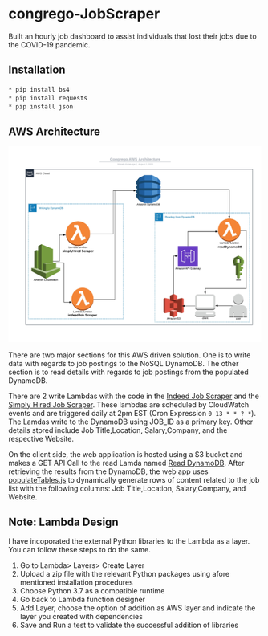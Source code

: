 # congrego-JobScraper
Built an hourly job dashboard to assist individuals that lost their jobs due to the COVID-19 pandemic.

## Installation
```bash
* pip install bs4
* pip install requests
* pip install json
```
## AWS Architecture
![](images/architecture-draft1.jpeg)

There are two major sections for this AWS driven solution. One is to write data with regards to job postings to the NoSQL DynamoDB. The other section is to read details with regards to job postings from the populated DynamoDB. 

There are 2 write Lambdas with the code in the [Indeed Job Scraper](https://github.com/ManethKulatunge/congrego-JobScraper/blob/master/backEnd/indeedScraper.py) and the [Simply Hired Job Scraper](https://github.com/ManethKulatunge/congrego-JobScraper/blob/master/backEnd/simplyHiredScraper.py). These lambdas are scheduled by CloudWatch events and are triggered daily at 2pm EST (Cron Expression ```0 13 * * ? *```). The Lamdas write to the DynamoDB using JOB_ID as a primary key. Other details stored include Job Title,Location, Salary,Company, and the respective Website.

On the client side, the web application is hosted using a S3 bucket and makes a GET API Call to the read Lamda named [Read DynamoDB](https://github.com/ManethKulatunge/congrego-JobScraper/blob/master/backEnd/readDynamoDB.py). After retrieving the results from the DynamoDB, the web app uses [populateTables.js](https://github.com/ManethKulatunge/congrego-JobScraper/blob/master/frontEnd/js/populateTables.js) to dynamically generate rows of content related to the job list with the following columns: Job Title,Location, Salary,Company, and Website. 

## Note: Lambda Design
I have incoporated the external Python libraries to the Lambda as a layer. You can follow these steps to do the same.
1. Go to Lambda> Layers> Create Layer
2. Upload a zip file with the relevant Python packages using afore mentioned installation procedures
3. Choose Python 3.7 as a compatible runtime
4. Go back to Lambda function designer
5. Add Layer, choose the option of addition as AWS layer and indicate the layer you created with dependencies
6. Save and Run a test to validate the successful addition of libraries
